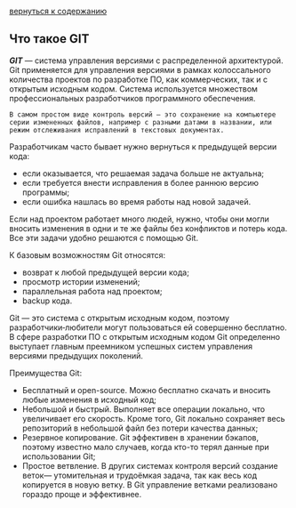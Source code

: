 [вернуться к содержанию](/readme.md)

## Что такое GIT

***GIT*** — система управления версиями с распределенной архитектурой. Git применяется для управления версиями в рамках колоссального количества проектов по разработке ПО, как коммерческих, так и с открытым исходным кодом. Система используется множеством профессиональных разработчиков программного обеспечения. 

    В самом простом виде контроль версий — это сохранение на компьютере серии измененных файлов, например с разными датами в названии, или режим отслеживания исправлений в текстовых документах.

Разработчикам часто бывает нужно вернуться к предыдущей версии кода:

- если оказывается, что решаемая задача больше не актуальна;
- если требуется внести исправления в более раннюю версию программы;
- если ошибка нашлась во время работы над новой задачей.

Если над проектом работает много людей, нужно, чтобы они могли вносить изменения в одни и те же файлы без конфликтов и потерь кода. Все эти задачи удобно решаются с помощью Git.

К базовым возможностям Git относятся:

+ возврат к любой предыдущей версии кода;
+ просмотр истории изменений;
+ параллельная работа над проектом;
+ backup кода.

Git — это система с открытым исходным кодом, поэтому разработчики‑любители могут пользоваться ей совершенно бесплатно. В сфере разработки ПО с открытым исходным кодом Git определенно выступает главным преемником успешных систем управления версиями предыдущих поколений.

Преимущества Git:

* Бесплатный и open-source. Можно бесплатно скачать и вносить любые изменения в исходный код;
* Небольшой и быстрый. Выполняет все операции локально, что увеличивает его скорость. Кроме того, Git локально сохраняет весь репозиторий в небольшой файл без потери качества данных;
* Резервное копирование. Git эффективен в хранении бэкапов, поэтому известно мало случаев, когда кто-то терял данные при использовании Git;
* Простое ветвление. В других системах контроля версий создание веток— утомительная и трудоёмкая задача, так как весь код копируется в новую ветку. В Git управление ветками реализовано гораздо проще и эффективнее.
